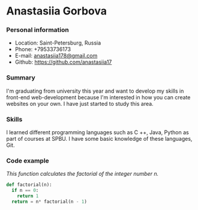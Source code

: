 #  Anastasiia Gorbova #

### Personal information ###
* Location:	Saint-Petersburg, Russia
* Phone:	+79533736173  	
* E-mail:	anastasiia178@gmail.com    
* Github: https://github.com/anastasiia17

### Summary ###
I'm graduating from university this year and want to develop my skills in front-end web-development because I'm interested in how you can create websites on your own. I have just started to study this area.

### Skills ###
I learned different programming languages such as C ++, Java, Python as part of courses at SPBU. I have some basic knowledge of these languages, Git.
### Code example ###
*This function calculates the factorial of the integer number n.*
```python
def factorial(n):
  if n == 0:
    return 1
  return = n* factorial(n - 1)
 ```

